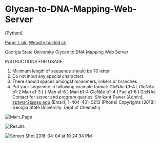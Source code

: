 # Glycan-to-DNA-Mapping-Web-Server
[Python]

[Paper Link:](https://www.biorxiv.org/content/10.1101/2020.03.30.017012v1)
[Website hosted at:](http://131.96.145.142:8000/cgi-bin/form.py)

Georgia State University Glycan to DNA Mapping Web Server

INSTRUCTIONS FOR USAGE 
1. Minimum length of sequence should be 70 letter 
2. Do not input any special characters 
3. There should spaces amongst monomers, linkers or branches 
4. Put your sequence in following example format: GlcNAc b1-4 ( GlcNAc b1-2 Man a1-3 ) ( Man a1-6 ) Man b1-4 GlcNAc b1-4 ( Fuc a1-6 ) GlcNAc 
Contact for server and program queries: Shrikant Pawar (Admin), spawar2@gsu.edu (Email), 1-404-431-0213 (Phone) 
Copyrights (2018): Georgia State University: Dept of Chemistry

![Main_Page](https://github.com/spawar2/Glycan-to-DNA-Mapping-Web-Server/assets/25118302/3ac8ebd1-a848-4405-acb7-0b53ea1dacc7)

![Results](https://github.com/spawar2/Glycan-to-DNA-Mapping-Web-Server/assets/25118302/37719a08-8462-4135-8db1-80ab9ce28d71)

![Screen Shot 2018-04-04 at 10 24 34 PM](https://github.com/spawar2/Glycan-to-DNA-Mapping-Web-Server/assets/25118302/cb36471e-0163-40bc-8324-4dc52aea4983)

